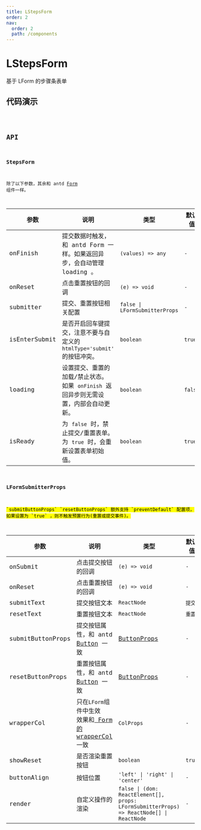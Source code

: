```yaml
---
title: LStepsForm
order: 2
nav:
  order: 2
  path: /components
---
```


# LStepsForm

基于 LForm 的步骤条表单

## 代码演示

<code src='./demos/Demo2.tsx'>

## API

### StepsForm

除了以下参数，其余和 antd [Form](https://ant-design.gitee.io/components/form-cn/#Form) 组件一样。

| 参数 | 说明 | 类型 | 默认值 |
| --- | --- | --- | --- |
| onFinish | 提交数据时触发，和 antd Form 一样。如果返回异步，会自动管理 loading 。 | `(values) => any` | `-` |
| onReset | 点击重置按钮的回调 | `(e) => void` | `-` |
| submitter | 提交、重置按钮相关配置 | `false \| LFormSubmitterProps` | `-` |
| isEnterSubmit | 是否开启回车键提交，注意不要与自定义的 `htmlType='submit'` 的按钮冲突。 | `boolean` | `true` |
| loading | 设置提交、重置的加载/禁止状态。<br/>如果 `onFinish` 返回异步则无需设置，内部会自动更新。 | `boolean` | `false` |
| isReady | 为 `false` 时，禁止提交/重置表单。<br/>为 `true` 时，会重新设置表单初始值。 | `boolean` | `true` |

### LFormSubmitterProps

<mark>
`submitButtonProps` `resetButtonProps` 额外支持 `preventDefault` 配置项，如果设置为 `true` ，则不触发预置行为(重置或提交事件)。
</mark>

| 参数 | 说明 | 类型 | 默认值 |
| --- | --- | --- | --- |
| onSubmit | 点击提交按钮的回调 | `(e) => void` | `-` |
| onReset | 点击重置按钮的回调 | `(e) => void` | `-` |
| submitText | 提交按钮文本 | `ReactNode` | `提交` |
| resetText | 重置按钮文本 | `ReactNode` | `重置` |
| submitButtonProps | 提交按钮属性，和 antd [Button](https://4x.ant.design/components/button-cn/#API) 一致 | [ButtonProps](https://4x.ant.design/components/button-cn/#API) | `-` |
| resetButtonProps | 重置按钮属性，和 antd [Button](https://4x.ant.design/components/button-cn/#API) 一致 | [ButtonProps](https://4x.ant.design/components/button-cn/#API) | `-` |
| wrapperCol | 只在`LForm`组件中生效 </br>效果和[ Form 的 wrapperCol](https://4x.ant.design/components/form-cn/#API)一致 | `ColProps` | `-` |
| showReset | 是否渲染重置按钮 | `boolean` | `true` |
| buttonAlign | 按钮位置 | `'left' \| 'right' \| 'center'` | `-` |
| render | 自定义操作的渲染 | `false \| (dom: ReactElement[], props: LFormSubmitterProps) => ReactNode[] \| ReactNode` | `-` |
